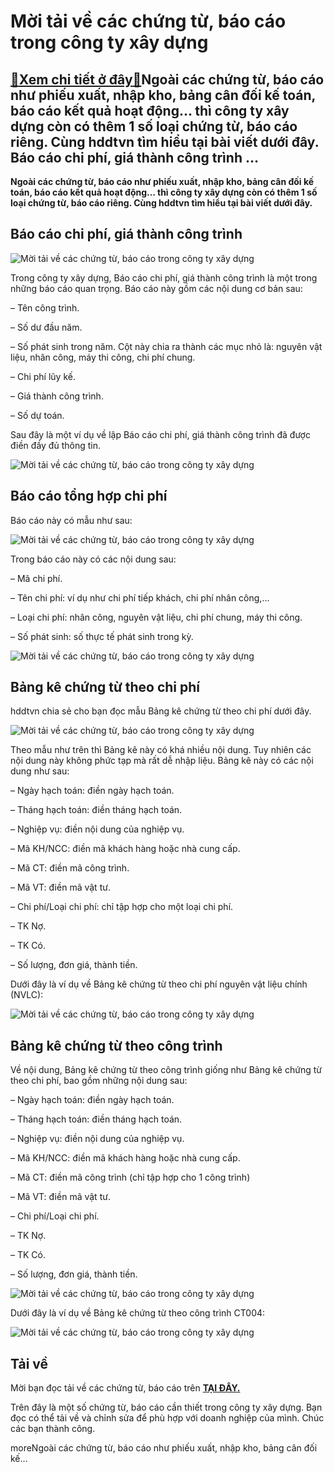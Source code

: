 Mời tải về các chứng từ, báo cáo trong công ty xây dựng
=======================================================

[:gift:Xem chi tiết ở đây:gift:](https://hddtvn.com/moi-tai-ve-cac-chung-tu-bao-cao-trong-cong-ty-xay-dung/)Ngoài các chứng từ, báo cáo như phiếu xuất, nhập kho, bảng cân đối kế toán, báo cáo kết quả hoạt động… thì công ty xây dựng còn có thêm 1 số loại chứng từ, báo cáo riêng. Cùng hddtvn tìm hiểu tại bài viết dưới đây. Báo cáo chi phí, giá thành công trình …
--------------------------------------------------------------------------------------------------------------------------------------------------------------------------------------------------------------------------------------------------------------

**Ngoài các chứng từ, báo cáo như phiếu xuất, nhập kho, bảng cân đối kế toán, báo cáo kết quả hoạt động… thì công ty xây dựng còn có thêm 1 số loại chứng từ, báo cáo riêng. Cùng hddtvn tìm hiểu tại bài viết dưới đây.**


Báo cáo chi phí, giá thành công trình
-------------------------------------


![Mời tải về các chứng từ, báo cáo trong công ty xây dựng](https://hddtvn.com/wp-content/uploads/2021/01/nj6G51S.png "Mời tải về các chứng từ, báo cáo trong công ty xây dựng")


Trong công ty xây dựng, Báo cáo chi phí, giá thành công trình là một trong những báo cáo quan trọng. Báo cáo này gồm các nội dung cơ bản sau:


– Tên công trình.


– Số dư đầu năm.


– Số phát sinh trong năm. Cột này chia ra thành các mục nhỏ là: nguyên vật liệu, nhân công, máy thi công, chi phí chung.


– Chi phí lũy kế.


– Giá thành công trình.


– Số dự toán.


Sau đây là một ví dụ về lập Báo cáo chi phí, giá thành công trình đã được điền đầy đủ thông tin.


![Mời tải về các chứng từ, báo cáo trong công ty xây dựng](https://hddtvn.com/wp-content/uploads/2021/01/mogMB3C.png "Mời tải về các chứng từ, báo cáo trong công ty xây dựng")


Báo cáo tổng hợp chi phí
------------------------


Báo cáo này có mẫu như sau:


![Mời tải về các chứng từ, báo cáo trong công ty xây dựng](https://hddtvn.com/wp-content/uploads/2021/01/tsrJWZ8.png "Mời tải về các chứng từ, báo cáo trong công ty xây dựng")


Trong báo cáo này có các nội dung sau:


– Mã chi phí.


– Tên chi phí: ví dụ như chi phí tiếp khách, chi phí nhân công,…


– Loại chi phí: nhân công, nguyên vật liệu, chi phí chung, máy thi công.


– Số phát sinh: số thực tế phát sinh trong kỳ.


![Mời tải về các chứng từ, báo cáo trong công ty xây dựng](https://hddtvn.com/wp-content/uploads/2021/01/BKmni0I.png "Mời tải về các chứng từ, báo cáo trong công ty xây dựng")


Bảng kê chứng từ theo chi phí
-----------------------------


hddtvn chia sẻ cho bạn đọc mẫu Bảng kê chứng từ theo chi phí dưới đây.


![Mời tải về các chứng từ, báo cáo trong công ty xây dựng](https://hddtvn.com/wp-content/uploads/2021/01/cBcm7mk.png "Mời tải về các chứng từ, báo cáo trong công ty xây dựng")


Theo mẫu như trên thì Bảng kê này có khá nhiều nội dung. Tuy nhiên các nội dung này không phức tạp mà rất dễ nhập liệu. Bảng kê này có các nội dung như sau:


– Ngày hạch toán: điền ngày hạch toán.


– Tháng hạch toán: điền tháng hạch toán.


– Nghiệp vụ: điền nội dung của nghiệp vụ.


– Mã KH/NCC: điền mã khách hàng hoặc nhà cung cấp.


– Mã CT: điền mã công trình.


– Mã VT: điền mã vật tư.


– Chi phí/Loại chi phí: chỉ tập hợp cho một loại chi phí.


– TK Nợ.


– TK Có.


– Số lượng, đơn giá, thành tiền.


Dưới đây là ví dụ về Bảng kê chứng từ theo chi phí nguyên vật liệu chính (NVLC):


![Mời tải về các chứng từ, báo cáo trong công ty xây dựng](https://hddtvn.com/wp-content/uploads/2021/01/9M81nqP.png "Mời tải về các chứng từ, báo cáo trong công ty xây dựng")


Bảng kê chứng từ theo công trình
--------------------------------


Về nội dung, Bảng kê chứng từ theo công trình giống như Bảng kê chứng từ theo chi phí, bao gồm những nội dung sau:


– Ngày hạch toán: điền ngày hạch toán.


– Tháng hạch toán: điền tháng hạch toán.


– Nghiệp vụ: điền nội dung của nghiệp vụ.


– Mã KH/NCC: điền mã khách hàng hoặc nhà cung cấp.


– Mã CT: điền mã công trình (chỉ tập hợp cho 1 công trình)


– Mã VT: điền mã vật tư.


– Chi phí/Loại chi phí.


– TK Nợ.


– TK Có.


– Số lượng, đơn giá, thành tiền.


![Mời tải về các chứng từ, báo cáo trong công ty xây dựng](https://hddtvn.com/wp-content/uploads/2021/01/lJUQVKe.png "Mời tải về các chứng từ, báo cáo trong công ty xây dựng")


Dưới đây là ví dụ về Bảng kê chứng từ theo công trình CT004:


![Mời tải về các chứng từ, báo cáo trong công ty xây dựng](https://hddtvn.com/wp-content/uploads/2021/01/PPqfU9d.png "Mời tải về các chứng từ, báo cáo trong công ty xây dựng")


Tải về
------


Mời bạn đọc tải về các chứng từ, báo cáo trên [**TẠI ĐÂY.**](https://drive.google.com/file/d/1rf_WiUdDKnsDkcNB6k1G06YSYWwM9sk5/view?usp=sharing)


Trên đây là một số chứng từ, báo cáo cần thiết trong công ty xây dựng. Bạn đọc có thể tải về và chỉnh sửa để phù hợp với doanh nghiệp của mình. Chúc các bạn thành công.


moreNgoài các chứng từ, báo cáo như phiếu xuất, nhập kho, bảng cân đối kế…

